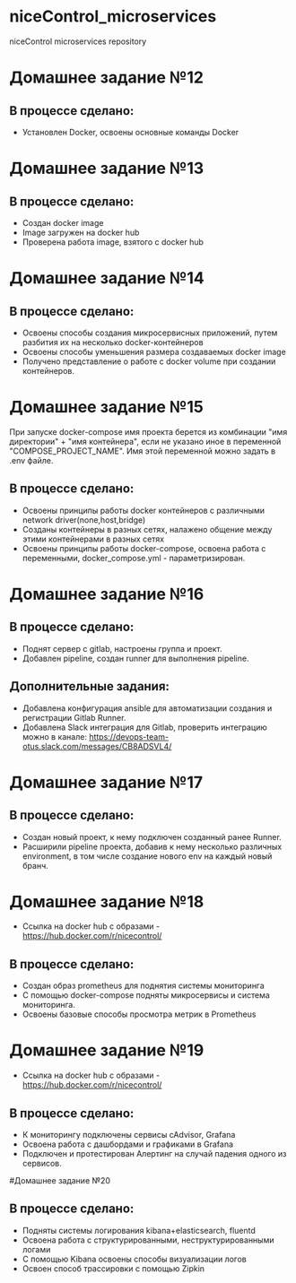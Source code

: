 # niceControl_microservices
niceControl microservices repository

# Домашнее задание №12

## В процессе сделано:
* Установлен Docker, освоены основные команды Docker

# Домашнее задание №13

## В процессе сделано:
* Создан docker image
* Image загружен на docker hub
* Проверена работа image, взятого с docker hub

# Домашнее задание №14

## В процессе сделано:
* Освоены способы создания микросервисных приложений, путем разбития их на несколько docker-контейнеров
* Освоены способы уменьшения размера создаваемых docker image
* Получено представление о работе с docker volume при создании контейнеров.

# Домашнее задание №15
При запуске docker-compose имя проекта берется из комбинации "имя директории" + "имя контейнера", если не указано иное в переменной "COMPOSE_PROJECT_NAME".
Имя этой переменной можно задать в .env файле.

## В процессе сделано:
* Освоены принципы работы docker контейнеров с различными network driver(none,host,bridge)
* Созданы контейнеры в разных сетях, налажено общение между этими контейнерами в разных сетях
* Освоены принципы работы docker-compose, освоена работа с переменными, docker_compose.yml - параметризирован.

# Домашнее задание №16

## В процессе сделано:
* Поднят сервер с gitlab, настроены группа и проект.
* Добавлен pipeline, создан runner для выполнения pipeline.

## Дополнительные задания:
* Добавлена конфигурация ansible для автоматизации создания и регистрации Gitlab Runner.
* Добавлена Slack интеграция для Gitlab, проверить интеграцию можно в канале:
https://devops-team-otus.slack.com/messages/CB8ADSVL4/


# Домашнее задание №17

## В процессе сделано:
* Создан новый проект, к нему подключен созданный ранее Runner.
* Расширили pipeline проекта, добавив к нему несколько различных environment, в том числе создание нового env на каждый новый бранч.

# Домашнее задание №18

* Ссылка на docker hub с образами - https://hub.docker.com/r/nicecontrol/

## В процессе сделано:
* Создан образ prometheus для поднятия системы мониторинга
* С помощью docker-compose подняты микросервисы и система мониторинга.
* Освоены базовые способы просмотра метрик в Prometheus

# Домашнее задание №19

* Ссылка на docker hub с образами - https://hub.docker.com/r/nicecontrol/

## В процессе сделано:
* К мониторингу подключены сервисы cAdvisor, Grafana
* Освоена работа с дашбордами и графиками в Grafana
* Подключен и протестирован Алертинг на случай падения одного из сервисов.

#Домашнее задание №20

## В процессе сделано:

* Подняты системы логирования kibana+elasticsearch, fluentd
* Освоена работа с структурированными, неструктурированными логами
* С помощью Kibana освоены способы визуализации логов
* Освоен способ трассировки с помощью Zipkin



